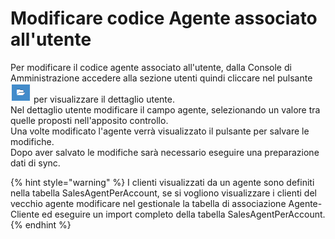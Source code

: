 # Modificare codice Agente associato all'utente

Per modificare il codice agente associato all'utente, dalla Console di Amministrazione accedere alla sezione utenti quindi cliccare nel pulsante ![](../../../.gitbook/assets/image%20%2834%29.png) per visualizzare il dettaglio utente.  
Nel dettaglio utente modificare il campo agente, selezionando un valore tra quelle proposti nell'apposito controllo.  
Una volte modificato l'agente verrà visualizzato il pulsante per salvare le modifiche.  
Dopo aver salvato le modifiche sarà necessario eseguire una preparazione dati di sync.

{% hint style="warning" %}
I clienti visualizzati da un agente sono definiti nella tabella SalesAgentPerAccount, se si vogliono visualizzare i clienti del vecchio agente modificare nel gestionale la tabella di associazione Agente-Cliente ed eseguire un import completo della tabella SalesAgentPerAccount.
{% endhint %}

